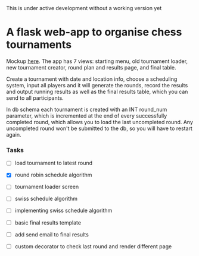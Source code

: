 

<aside class="notice">
This is under active development without a working version yet
</aside>

# A flask web-app to organise chess tournaments 

Mockup [here](https://moqups.com/pe3v4/7xozNp9y). The app has 7 views: starting menu, old tournament loader, new tournament creator, round plan and results page, and final table.

Create a tournament with date and location info, choose a scheduling system, input all players and it will generate the rounds, record the results and output running results as well as the final results table, which you can send to all participants. 

In db schema each tournament is created with an INT round_num parameter, which is incremented at the end of every successfully completed round, which allows you to load the last uncompleted round. Any uncompleted round won't be submitted to the db, so you will have to restart again. 



### Tasks

- [ ] load tournament to latest round 
- [x] round robin schedule algorithm
- [ ] tournament loader screen
- [ ] swiss schedule algorithm
- [ ] implementing swiss schedule algorithm
- [ ] basic final results template 
- [ ] add send email to final results
- [ ] custom decorator to check last round and render different page

